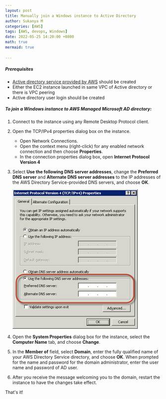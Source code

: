 ```yaml
---
layout: post
title: Manually join a Windows instance to Active Directory 
author: Sukanya M
categories: [AWS]
tags: [AWS, devops, Windows]
date: 2022-05-25 14:20:00 +0800
math: true
mermaid: true

---
```


##### Prerequisites
- [Active directory service provided by AWS](https://docs.aws.amazon.com/directoryservice/latest/admin-guide/ms_ad_getting_started_create_directory.html) should be created 
- Either the EC2 instance launched in same VPC of Active directory or there is VPC peering
- Active directory user login should be created

##### To join a Windows instance to AWS Managed Microsoft AD directory:

1. Connect to the instance using any Remote Desktop Protocol client.

2. Open the TCP/IPv4 properties dialog box on the instance.

    - Open Network Connections.
    - Open the context menu (right-click) for any enabled network connection and then choose **Properties**.
    - In the connection properties dialog box, open **Internet Protocol Version 4**
    
3. Select **Use the following DNS server addresses**, change the **Preferred DNS server** and **Alternate DNS server addresses** to the IP addresses of the AWS Directory Service-provided DNS servers, and choose **OK**.

    ![dns_server_addresses.png](https://raw.githubusercontent.com/sukanya5960/sukanya5960.github.io/master/assets/media/dns_server_addresses.png)

4. Open the **System Properties** dialog box for the instance, select the **Computer Name** tab, and choose **Change**.

5. In the **Member of** field, select **Domain**, enter the fully qualified name of your AWS Directory Service directory, and choose **OK**. When prompted for the name and password for the domain administrator, enter the user name and password of AD user.

6. After you receive the message welcoming you to the domain, restart the instance to have the changes take effect.

That's it!
